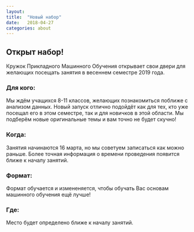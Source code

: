 ```yaml
---
layout: 
title:  "Новый набор"
date:   2018-04-27
categories: about
---
```

## Открыт набор!

Кружок Прикладного Машинного Обучения открывает свои двери для желающих посещать занятия в весеннем семестре 2019 года.

### Для кого:
Мы ждём учащихся 8-11 классов, желающих познакомиться поближе с анализом данных. Новый запуск отлично подойдёт как для тех, кто уже посещал его в этом семестре, так и для новичков в этой области. Мы подберём новые оригинальные темы и вам точно не будет скучно!

### Когда:
Занятия начинаются 16 марта, но мы советуем записаться как можно раньше. Более точная информация о времени проведения появится ближе к началу занятий.

### Формат:
Формат обучается и измененяется, чтобы обучать Вас основам машинного обучения ещё лучше!

### Где:
Место будет определено ближе к началу занятий. 

